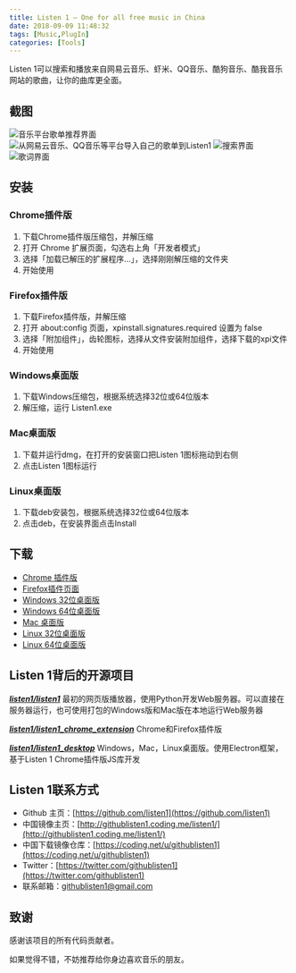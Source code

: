 ```yaml
---
title: Listen 1 – One for all free music in China
date: 2018-09-09 11:48:32
tags: [Music,PlugIn]
categories: [Tools]
---
```

Listen 1可以搜索和播放来自网易云音乐、虾米、QQ音乐、酷狗音乐、酷我音乐网站的歌曲，让你的曲库更全面。
<!--more-->
## 截图

![音乐平台歌单推荐界面](/img/article/listen1/1.jpg)
![从网易云音乐、QQ音乐等平台导入自己的歌单到Listen1](/img/article/listen1/2.jpg)
![搜索界面](/img/article/listen1/3.jpg)
![歌词界面](/img/article/listen1/4.jpg)

## 安装

### Chrome插件版
1. 下载Chrome插件版压缩包，并解压缩
2. 打开 Chrome 扩展页面，勾选右上角「开发者模式」
3. 选择「加载已解压的扩展程序…」，选择刚刚解压缩的文件夹
4. 开始使用

### Firefox插件版
1. 下载Firefox插件版，并解压缩
2. 打开 about:config 页面，xpinstall.signatures.required 设置为 false
3. 选择「附加组件」，齿轮图标，选择从文件安装附加组件，选择下载的xpi文件
4. 开始使用

### Windows桌面版
1. 下载Windows压缩包，根据系统选择32位或64位版本
2. 解压缩，运行 Listen1.exe

### Mac桌面版
1. 下载并运行dmg，在打开的安装窗口把Listen 1图标拖动到右侧
2. 点击Listen 1图标运行

### Linux桌面版
1. 下载deb安装包，根据系统选择32位或64位版本
2. 点击deb，在安装界面点击Install

## 下载
- [Chrome 插件版](https://github.com/listen1/listen1_chrome_extension/archive/v1.8.0.zip)
- [Firefox插件页面](https://addons.mozilla.org/zh-CN/firefox/addon/listen-1/)
- [Windows 32位桌面版](https://github.com/listen1/listen1_desktop/releases/download/v1.8.0/Listen1_1.8.0_win32.exe)
- [Windows 64位桌面版](https://github.com/listen1/listen1_desktop/releases/download/v1.8.0/Listen1_1.8.0_win64.exe)
- [Mac 桌面版](https://github.com/listen1/listen1_desktop/releases/download/v1.8.0/Listen1_1.8.0_mac.dmg)
- [Linux 32位桌面版](https://github.com/listen1/listen1_desktop/releases/download/v1.8.0/Listen1_1.8.0_linuxia32.tar.gz)
- [Linux 64位桌面版](https://github.com/listen1/listen1_desktop/releases/download/v1.8.0/Listen1_1.8.0_linuxx64.tar.gz)

## Listen 1背后的开源项目
[***listen1/listen1***](https://github.com/listen1/listen1)
最初的网页版播放器，使用Python开发Web服务器。可以直接在服务器运行，也可使用打包的Windows版和Mac版在本地运行Web服务器

[***listen1/listen1_chrome_extension***](https://github.com/listen1/listen1_chrome_extension)
Chrome和Firefox插件版

[***listen1/listen1_desktop***](https://github.com/listen1/listen1_desktop)
Windows，Mac，Linux桌面版。使用Electron框架，基于Listen 1 Chrome插件版JS库开发

## Listen 1联系方式
- Github 主页：[https://github.com/listen1](https://github.com/listen1)
- 中国镜像主页：[http://githublisten1.coding.me/listen1/](http://githublisten1.coding.me/listen1/)
- 中国下载镜像仓库：[https://coding.net/u/githublisten1](https://coding.net/u/githublisten1)
- Twitter：[https://twitter.com/githublisten1](https://twitter.com/githublisten1)
- 联系邮箱：[githublisten1@gmail.com](githublisten1@gmail.com)

## 致谢
感谢该项目的所有代码贡献者。

如果觉得不错，不妨推荐给你身边喜欢音乐的朋友。